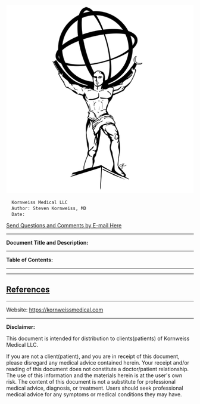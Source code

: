 <!-- template.md -->
<link rel="stylesheet" type="text/css" href="template.css">

*![](../images/kmllc-icon-black.png)*

      Kornweiss Medical LLC
      Author: Steven Kornweiss, MD
      Date:
      
   <p class="email"><a href="mailto:feedback@kornweissmedical.com">Send Questions and Comments by E-mail Here</a></p>

---
**Document Title and Description:**


---
**Table of Contents:**
<!-- insert table of contents -->


---
<!-- insert body of document -->

---
## [References](https://www.zotero.org/groups/2437331/kornweiss_medical)

---

Website: <https://kornweissmedical.com>

---
**Disclaimer:**

This document is intended for distribution to clients(patients) of Kornweiss Medical LLC.

If you are not a client(patient), and you are in receipt of this document, please disregard any medical advice contained herein. Your receipt and/or reading of this document does not constitute a doctor/patient relationship. The use of this information and the materials herein is at the user's own risk. The content of this document is not a substitute for professional medical advice, diagnosis, or treatment. Users should seek professional medical advice for any symptoms or medical conditions they may have.